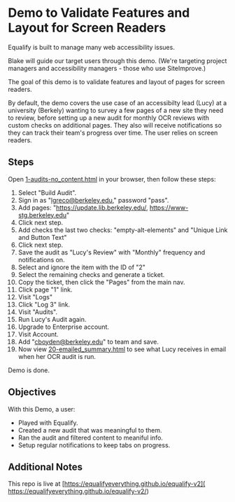 # Demo to Validate Features and Layout for Screen Readers

Equalify is built to manage many web accessibility issues.

Blake will guide our target users through this demo. (We're targeting project managers and accessibility managers - those who use SiteImprove.)

The goal of this demo is to validate features and layout of pages for screen readers.

By default, the demo covers the use case of an accessibilty lead (Lucy) at a university (Berkely) wanting to survey a few pages of a new site they need to review, before setting up a new audit for monthly OCR reviews with custom checks on additional pages. They also will receive notifications so they can track their team's progress over time. The user  relies on screen readers.

## Steps
Open [1-audits-no_content.html](1-audits-no_content.html) in your browser, then follow these steps:

1. Select "Build Audit".
2. Sign in as "lgreco@berkeley.edu," password "pass".
3. Add pages: "https://update.lib.berkeley.edu/, https://www-stg.berkeley.edu"
4. Click next step.
5. Add checks the last two checks: "empty-alt-elements" and "Unique Link and Button Text"
6. Click next step.
7. Save the audit as "Lucy's Review" with "Monthly" frequency and notifications on.
8. Select and ignore the item with the ID of "2"
9. Select the remaining checks and generate a ticket.
10. Copy the ticket, then click the "Pages" from the main nav.
11. Click page "1" link.
12. Visit "Logs"
13. Click "Log 3" link.
14. Visit "Audits".
15. Run Lucy's Audit again.
16. Upgrade to Enterprise account.
17. Visit Account.
18. Add "cboyden@berkeley.edu" to team and save.
19. Now view [20-emailed_summary.html](20-emailed_summary.html) to see what Lucy receives in email when her OCR audit is run.

Demo is done.

## Objectives
With this Demo, a user:
- Played with Equalify.
- Created a new audit that was meaningful to them.
- Ran the audit and filtered content to meaniful info.
- Setup regular notifications to keep tabs on progress.

## Additional Notes
This repo is live at [https://equalifyeverything.github.io/equalify-v2]( https://equalifyeverything.github.io/equalify-v2/)